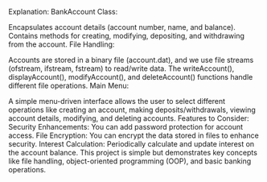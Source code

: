 Explanation:
BankAccount Class:

Encapsulates account details (account number, name, and balance).
Contains methods for creating, modifying, depositing, and withdrawing from the account.
File Handling:

Accounts are stored in a binary file (account.dat), and we use file streams (ofstream, ifstream, fstream) to read/write data.
The writeAccount(), displayAccount(), modifyAccount(), and deleteAccount() functions handle different file operations.
Main Menu:

A simple menu-driven interface allows the user to select different operations like creating an account, making deposits/withdrawals, viewing account details, modifying, and deleting accounts.
Features to Consider:
Security Enhancements: You can add password protection for account access.
File Encryption: You can encrypt the data stored in files to enhance security.
Interest Calculation: Periodically calculate and update interest on the account balance.
This project is simple but demonstrates key concepts like file handling, object-oriented programming (OOP), and basic banking operations.
